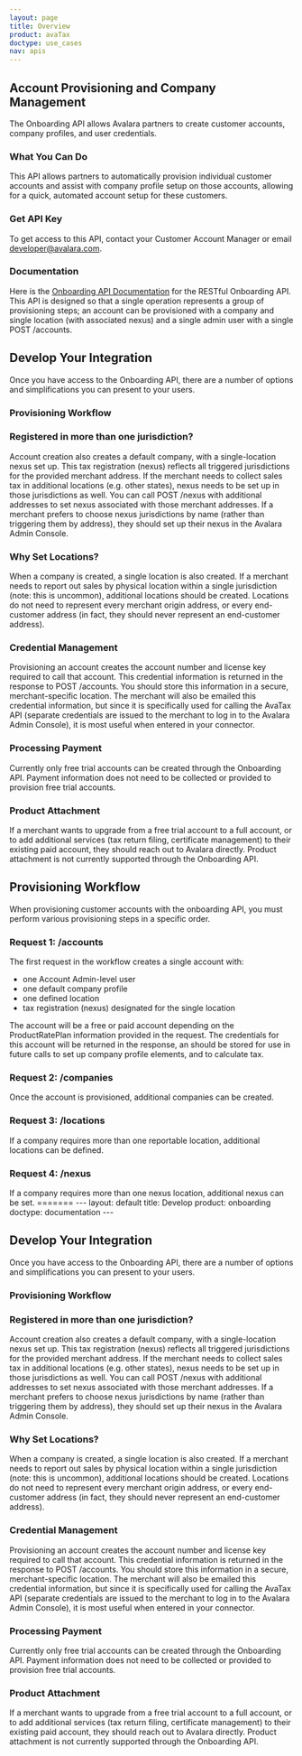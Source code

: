 ```yaml
---
layout: page
title: Overview
product: avaTax
doctype: use_cases
nav: apis
---
```

<h2>Account Provisioning and Company Management</h2>
The Onboarding API allows Avalara partners to create customer accounts, company profiles, and user credentials.
<h3>What You Can Do</h3>
This API allows partners to automatically provision individual customer accounts and assist with company profile setup on those accounts, allowing for a quick, automated account setup for these customers.
<h3>Get API Key</h3>
To get access to this API, contact your Customer Account Manager or email <a href="mailto:developer@avalara.com">developer@avalara.com</a>.
<h3>Documentation</h3>
Here is the <a href="/onboarding/api-reference">Onboarding API Documentation</a> for the RESTful Onboarding API. This API is designed so that a single operation represents a group of provisioning steps; an account can be provisioned with a company and single location (with associated nexus) and a single admin user with a single POST /accounts.

<h2>Develop Your Integration</h2>
Once you have access to the Onboarding API, there are a number of options and simplifications you can present to your users.
<h3>Provisioning Workflow</h3>
<h3>Registered in more than one jurisdiction?</h3>
Account creation also creates a default company, with a single-location nexus set up. This tax registration (nexus) reflects all triggered jurisdictions for the provided merchant address. If the merchant needs to collect sales tax in additional locations (e.g. other states), nexus needs to be set up in those jurisdictions as well. You can call POST /nexus with additional addresses to set nexus associated with those merchant addresses. If a merchant prefers to choose nexus jurisdictions by name (rather than triggering them by address), they should set up their nexus in the Avalara Admin Console.
<h3>Why Set Locations?</h3>
When a company is created, a single location is also created. If a merchant needs to report out sales by physical location within a single jurisdiction (note: this is uncommon), additional locations should be created. Locations do not need to represent every merchant origin address, or every end-customer address (in fact, they should never represent an end-customer address).
<h3>Credential Management</h3>
Provisioning an account creates the account number and license key required to call that account. This credential information is returned in the response to POST /accounts. You should store this information in a secure, merchant-specific location. The merchant will also be emailed this credential information, but since it is specifically used for calling the AvaTax API (separate credentials are issued to the merchant to log in to the Avalara Admin Console), it is most useful when entered in your connector.
<h3>Processing Payment</h3>
Currently only free trial accounts can be created through the Onboarding API. Payment information does not need to be collected or provided to provision free trial accounts.
<h3>Product Attachment</h3>
If a merchant wants to upgrade from a free trial account to a full account, or to add additional services (tax return filing, certificate management) to their existing paid account, they should reach out to Avalara directly. Product attachment is not currently supported through the Onboarding API.


<h2>Provisioning Workflow</h2>
When provisioning customer accounts with the onboarding API, you must perform various provisioning steps in a specific order.
<h3>Request 1: /accounts</h3>
The first request in the workflow creates a single account with:
<ul>
	<li>one Account Admin-level user</li>
	<li>one default company profile</li>
	<li>one defined location</li>
	<li>tax registration (nexus) designated for the single location</li>
</ul>
The account will be a free or paid account depending on the ProductRatePlan information provided in the request.
The credentials for this account will be returned in the response, an should be stored for use in future calls to set up company profile elements, and to calculate tax.
<h3>Request 2: /companies</h3>
Once the account is provisioned, additional companies can be created.
<h3>Request 3: /locations</h3>
If a company requires more than one reportable location, additional locations can be defined.
<h3>Request 4: /nexus</h3>
If a company requires more than one nexus location, additional nexus can be set.
=======
---
layout: default
title: Develop
product: onboarding
doctype: documentation
---
<h2>Develop Your Integration</h2>
Once you have access to the Onboarding API, there are a number of options and simplifications you can present to your users.
<h3>Provisioning Workflow</h3>
<h3>Registered in more than one jurisdiction?</h3>
Account creation also creates a default company, with a single-location nexus set up. This tax registration (nexus) reflects all triggered jurisdictions for the provided merchant address. If the merchant needs to collect sales tax in additional locations (e.g. other states), nexus needs to be set up in those jurisdictions as well. You can call POST /nexus with additional addresses to set nexus associated with those merchant addresses. If a merchant prefers to choose nexus jurisdictions by name (rather than triggering them by address), they should set up their nexus in the Avalara Admin Console.
<h3>Why Set Locations?</h3>
When a company is created, a single location is also created. If a merchant needs to report out sales by physical location within a single jurisdiction (note: this is uncommon), additional locations should be created. Locations do not need to represent every merchant origin address, or every end-customer address (in fact, they should never represent an end-customer address).
<h3>Credential Management</h3>
Provisioning an account creates the account number and license key required to call that account. This credential information is returned in the response to POST /accounts. You should store this information in a secure, merchant-specific location. The merchant will also be emailed this credential information, but since it is specifically used for calling the AvaTax API (separate credentials are issued to the merchant to log in to the Avalara Admin Console), it is most useful when entered in your connector.
<h3>Processing Payment</h3>
Currently only free trial accounts can be created through the Onboarding API. Payment information does not need to be collected or provided to provision free trial accounts.
<h3>Product Attachment</h3>
If a merchant wants to upgrade from a free trial account to a full account, or to add additional services (tax return filing, certificate management) to their existing paid account, they should reach out to Avalara directly. Product attachment is not currently supported through the Onboarding API.
